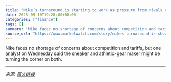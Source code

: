 ```yaml
---
title: "Nike’s turnaround is starting to work as pressure from rivals eases, analyst says"
date: 2025-09-10T19:28:00+08:00
categories: ["finance"]
tags: []
summary: "Nike faces no shortage of concerns about competition and tariffs, but one analyst on Wednesday said the sneaker and athletic-gear maker might be turning the corner on both."
source_url: "https://www.marketwatch.com/story/nikes-turnaround-is-showing-signs-of-working-as-pressure-from-rivals-eases-analyst-says-26343aa4?mod=mw_rss_topstories"
---
```


Nike faces no shortage of concerns about competition and tariffs, but one analyst on Wednesday said the sneaker and athletic-gear maker might be turning the corner on both.

---

*来源: [原文链接](https://www.marketwatch.com/story/nikes-turnaround-is-showing-signs-of-working-as-pressure-from-rivals-eases-analyst-says-26343aa4?mod=mw_rss_topstories)*
